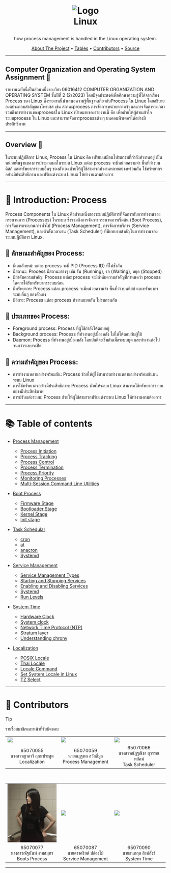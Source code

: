 <!-- LOGO -->
<br />
<h1>
<p align="center">
  <img src="https://cdn-icons-png.flaticon.com/512/518/518713.png" alt="Logo" width="auto" height="110">
  <br>Linux
</h1>
  <p align="center">
    how process management is handled in the Linux operating system.
    <br />
    </p>
</p>
<p align="center">
  <a href="#about">About The Project</a> •
  <a href="#table">Tables</a> •
  <a href="#contributors">Contributors</a> •
  <a href="#source">Source</a>
</p>  

---

<a id="about"></a>
## Computer Organization and Operating System Assignment  :pushpin:
รายงานฉบับนี้เป็นส่วนหนึ่งของวิชา 06016412 COMPUTER ORGANIZATION AND OPERATING SYSTEM ชั้นปีที่ 2 (2/2023) โดยมีจุดประสงค์เพื่อศึกษาความรู้ที่ได้จากเรื่อง Process ของ Linux ซึ่งรายงานนี้นำเสนอความรู้พื้นฐานเกี่ยวกับProcess ใน Linux โดยอธิบายองค์ประกอบสำคัญของโพรเซส เช่น สถานะprocess การจัดการหน่วยความจำ และการจัดตารางเวลา รวมถึงการทำงานของprocessใน Linux เป้าหมายของรายงานนี้ คือ เพื่อช่วยให้ผู้อ่านเข้าใจระบบprocess ใน Linux และสามารถจัดการprocessต่างๆ บนคอมพิวเตอร์ได้อย่างมีประสิทธิภาพ

---

<a id="overview"></a>
## Overview :pushpin:
ในระบบปฏิบัติการ Linux,  Process ใน Linux คือ เปรียบเสมือนโปรแกรมที่กำลังทำงานอยู่ เป็นหน่วยพื้นฐานของการประมวลผลในระบบ Linux แต่ละ process จะมีหน่วยความจำ พื้นที่ว่างบนดิสก์ และทรัพยากรระบบอื่นๆ ของตัวเอง ช่วยให้ผู้ใช้สามารถทำงานหลายอย่างพร้อมกัน ใช้ทรัพยากรอย่างมีประสิทธิภาพ และปรับแต่งระบบ Linux ให้ทำงานตามต้องการ

---

<a id="introduction"></a>
# :round_pushpin: Introduction: Process
Process Components ใน Linux
คือส่วนหนึ่งของระบบปฏิบัติการที่จัดการกับการทำงานของกระบวนการ (Processes) ในระบบ ซึ่งรวมถึงการจัดการกระบวนการเริ่มต้น (Boot Process), การจัดการกระบวนการทั่วไป (Process Management), การจัดการบริการ (Service Management), และตัวตั้งเวลางาน (Task Scheduler) ที่มีบทบาทสำคัญในการทำงานของระบบปฏิบัติการ Linux.


## :paperclip: ลักษณะสำคัญของ Process:
- มีเอกลักษณ์: แต่ละ process จะมี PID (Process ID) ที่ไม่ซ้ำกัน
- มีสถานะ: Process มีสถานะต่างๆ เช่น รัน (Running), รอ (Waiting), หยุด (Stopped)
- มีลำดับความสำคัญ: Process แต่ละ process จะมีลำดับความสำคัญที่กำหนดว่า process ใดควรได้รับทรัพยากรระบบก่อน
- มีทรัพยากร: Process แต่ละ process จะมีหน่วยความจำ พื้นที่ว่างบนดิสก์ และทรัพยากรระบบอื่นๆ ของตัวเอง
- มีอิสระ: Process แต่ละ process ทำงานแยกกัน ไม่รบกวนกัน

## :paperclip: ประเภทของ Process:
- Foreground process: Process ที่ผู้ใช้กำลังโต้ตอบอยู่
- Background process: Process ที่ทำงานอยู่เบื้องหลัง ไม่ได้โต้ตอบกับผู้ใช้
- Daemon: Process ที่ทำงานอยู่เบื้องหลัง โดยปกติจะเริ่มต้นเมื่อระบบบูต และทำงานต่อไปจนกว่าระบบจะปิด

## :paperclip: ความสำคัญของ Process:
- การทำงานหลายอย่างพร้อมกัน: Process ช่วยให้ผู้ใช้สามารถทำงานหลายอย่างพร้อมกันบนระบบ Linux
- การใช้ทรัพยากรอย่างมีประสิทธิภาพ: Process ช่วยให้ระบบ Linux สามารถใช้ทรัพยากรระบบอย่างมีประสิทธิภาพ
- การปรับแต่งระบบ: Process ช่วยให้ผู้ใช้สามารถปรับแต่งระบบ Linux ให้ทำงานตามต้องการ


---

<a id="table"></a>
# :books: Table of contents
- <a href="059 l Process Management/README.md">Process Management</a>
	- <a href="059 l Process Management/#process-initiation">Process Initiation</a>
	- <a href="059 l Process Management/#process-tracking">Process Tracking</a>
	- <a href="059 l Process Management/#process-control">Process Control</a>
	- <a href="059 l Process Management/#process-termination">Process Termination</a>
	- <a href="059 l Process Management/#process-priority">Process Priority</a>
	- <a href="059 l Process Management/#monitoring-processes">Monitoring Processes</a>
	- <a href="059 l Process Management/#Multi-Session">Multi-Session Command Line Utilities</a>

- <a href="077 l Boot Process/README.md">Boot Process</a>
	- <a href="077 l Boot Process/#Firmwarestage">Firmware Stage</a>
	- <a href="077 l Boot Process/#Bootloaderstage">Bootloader Stage</a>
	- <a href="077 l Boot Processn/#Kernelstage">Kernel Stage</a>
	- <a href="077 l Boot Process/#Initstage">Init stage</a>


- <a href="066 l Task Scheduler/readme.md">Task Schedular</a>
	- <a href="066 l Task Scheduler/cron/readme.md">cron</a>
	- <a href="066 l Task Scheduler/at/readme.md">at</a>
	- <a href="066 l Task Scheduler/anacron/readme.md">anacron</a>
	- <a href="066 l Task Scheduler/Systemd Timer Units/readme.md">Systemd</a>

- <a href="087 l Service Management/README.md">Service Management</a>
	- <a href="087 l Service Management/#Service-Management-type">Service Management Types</a>
	- <a href="087 l Service Management/#startstopservice">Starting and Stopping Services</a>
	- <a href="087 l Service Management/#enaanddis">Enabling and Disabling Services</a>
	- <a href="087 l Service Management/#systemd">Systemd</a>	
	- <a href="087 l Service Management/#runlevels">Run Levels</a>	

- <a href="090 l System Time/README.md">System Time</a>
	- <a href="090 l System Time/#hwclock">Hardware Clock</a>
	- <a href="090 l System Time/#sysclock">System clock</a>
	- <a href="090 l System Time/#ntp">Network Time Protocol (NTP)</a>
	- <a href="090 l System Time/#strlayer">Stratum layer</a>	
	- <a href="090 l System Time/#chrony">Understanding chrony</a>	

- <a href="055 l Localization/README.md">Localization</a>
	- <a href="055 l Localization/#POSIX">POSIX Locale</a>
	- <a href="055 l Localization/#ThaiLocale">Thai Locale</a>
	- <a href="055 l Localization/#localecmd">Locale Command</a>
	- <a href="055 l Localization/#setsys">Set System Locale in Linux</a>	
	- <a href="055 l Localization/#tzselect">TZ Select</a>	


---

<a id="contributors"></a>
# :briefcase: Contributors
> [!TIP]
> รายชื่อสมาชิกและหน้าที่รับผิดชอบ
>
><p align="center">
><table width="100%" gap="30px">
>    <tr gap="30px">
>      <td overflow="hidden" width="33%"><img src="https://github.com/MaledKhaoSan/Project-Comor/blob/main/assets/055.JPG?raw=true"/></td>
>      <td width="33%"><img src="https://github.com/MaledKhaoSan/Project-Comor/blob/main/assets/059.png?raw=true" width="100%"/></td>
>      <td width="33%"><img src="https://github.com/MaledKhaoSan/Project-Comor/blob/main/assets/066.jpg?raw=true" width="100%"/></td>
>    </tr>
>    <tr>
>      <td align="center">65070055<br>นางสาวญาตาวี  ฤกษประสูต<br>Localization</td>
>      <td align="center">65070059<br>นายณฏฐพล สวัสดิ์มูล<br>Process Management</td>
>      <td align="center">65070066<br>นางสาวณัฏฐณิชา  สุวรรณพยัคฆ์<br>Task Scheduler</td>
>    </tr>
></table>
><br>
><table width="100%">
>    <tr>
>      <td width="33%"><img src="https://github.com/MaledKhaoSan/Process-1/blob/main/assets/077.png?raw=true" width="100%"/></td>  
>      <td width="33%"><img src="https://github.com/MaledKhaoSan/Project-Comor/blob/main/assets/087.jpg?raw=true" width="100%"/></td>
>      <td width="33%"><img src="https://github.com/MaledKhaoSan/Project-Comor/blob/main/assets/090.jpg" width="100%"/></td>
>    </tr>
>    <tr>
>      <td align="center">65070077<br>นางสาวณัฐนันท์  งามสมุทร<br>Boots Process</td>
>      <td align="center">65070087<br>นายดราคริสต์  ปล้องไม้<br>Service Management</td>
>      <td align="center">65070090<br>นายธนกฤต  สิงห์สังข์<br>System Time</td>
>    </tr>
></table>
></p>

---
